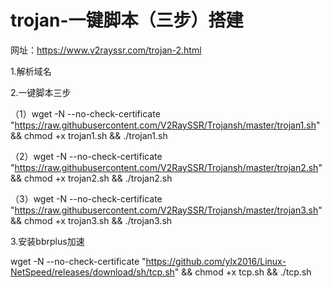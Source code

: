# trojan-一键脚本（三步）搭建
网址：https://www.v2rayssr.com/trojan-2.html

1.解析域名

2.一键脚本三步

（1）wget -N --no-check-certificate "https://raw.githubusercontent.com/V2RaySSR/Trojansh/master/trojan1.sh" && chmod +x trojan1.sh && ./trojan1.sh

（2）wget -N --no-check-certificate "https://raw.githubusercontent.com/V2RaySSR/Trojansh/master/trojan2.sh" && chmod +x trojan2.sh && ./trojan2.sh

（3）wget -N --no-check-certificate "https://raw.githubusercontent.com/V2RaySSR/Trojansh/master/trojan3.sh" && chmod +x trojan3.sh && ./trojan3.sh

3.安装bbrplus加速

wget -N --no-check-certificate "https://github.com/ylx2016/Linux-NetSpeed/releases/download/sh/tcp.sh" && chmod +x tcp.sh && ./tcp.sh
